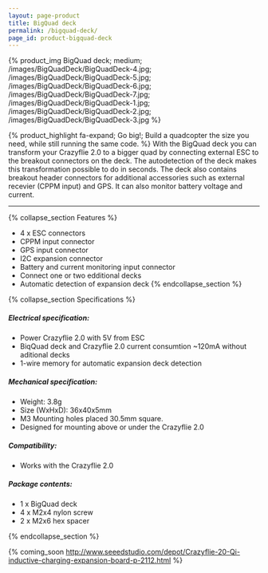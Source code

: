 ```yaml
---
layout: page-product
title: BigQuad deck
permalink: /bigquad-deck/
page_id: product-bigquad-deck
---
```


{% product_img BigQuad deck; medium;
/images/BigQuadDeck/BigQuadDeck-4.jpg;
/images/BigQuadDeck/BigQuadDeck-5.jpg;
/images/BigQuadDeck/BigQuadDeck-6.jpg;
/images/BigQuadDeck/BigQuadDeck-7.jpg;
/images/BigQuadDeck/BigQuadDeck-1.jpg;
/images/BigQuadDeck/BigQuadDeck-2.jpg;
/images/BigQuadDeck/BigQuadDeck-3.jpg
%}
     
{% product_highlight 
fa-expand;
Go big!;
Build a quadcopter the size you need, while still running the same code.
%}
With the BigQuad deck you can transform your Crazyflie 2.0 to a bigger quad by connecting external ESC to the breakout connectors on the deck. The autodetection of the deck makes this transformation possible to do in seconds. The deck also contains breakout header connectors for additional accessories such as external recevier (CPPM input) and GPS. It can also monitor battery voltage and current.

---

{% collapse_section Features %}
* 4 x ESC connectors
* CPPM input connector
* GPS input connector
* I2C expansion connector
* Battery and current monitoring input connector
* Connect one or two edditional decks
* Automatic detection of expansion deck
{% endcollapse_section %}

{% collapse_section Specifications %}
##### Electrical specification:

* Power Crazyflie 2.0 with 5V from ESC
* BiqQuad deck and Crazyflie 2.0 current consumtion ~120mA without aditional decks
* 1-wire memory for automatic expansion deck detection

##### Mechanical specification:

* Weight: 3.8g
* Size (WxHxD): 36x40x5mm
* M3 Mounting holes placed 30.5mm square.
* Designed for mounting above or under the Crazyflie 2.0

##### Compatibility:

* Works with the Crazyflie 2.0

##### Package contents:

* 1 x BigQuad deck
* 4 x M2x4 nylon screw
* 2 x M2x6 hex spacer

{% endcollapse_section %}

{% coming_soon http://www.seeedstudio.com/depot/Crazyflie-20-Qi-inductive-charging-expansion-board-p-2112.html %}
